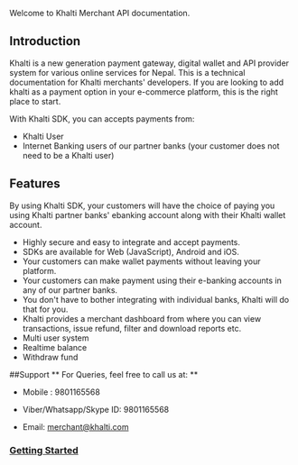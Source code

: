 Welcome to Khalti Merchant API documentation.

## Introduction
Khalti is a new generation payment gateway, digital wallet and API provider system
for various online services for Nepal.
This is a technical documentation for Khalti merchants' developers. If you are looking
to add khalti as a payment option in your e-commerce platform, this is the right place to start.

With Khalti SDK, you can accepts payments from:

- Khalti User
- Internet Banking users of our partner banks (your customer does not  need to be a Khalti user)


## Features
By using Khalti SDK, your customers will have the choice of paying you using Khalti partner banks'
ebanking account along with their Khalti wallet account.

* Highly secure and easy to integrate and accept payments.
* SDKs are available for Web (JavaScript), Android and iOS.
* Your customers can make wallet payments without leaving your platform.
* Your customers can make payment using their e-banking accounts in any of our partner banks.
* You don't have to bother integrating with individual banks, Khalti will do that for you.
* Khalti provides a merchant dashboard from where you can view transactions, issue refund,
  filter and download reports etc.
* Multi user system
* Realtime balance
* Withdraw fund


##Support
** For Queries, feel free to call us at: **


* Mobile : 9801165568

* Viber/Whatsapp/Skype ID: 9801165568

* Email: merchant@khalti.com

### [Getting Started](./getting-started.md)
